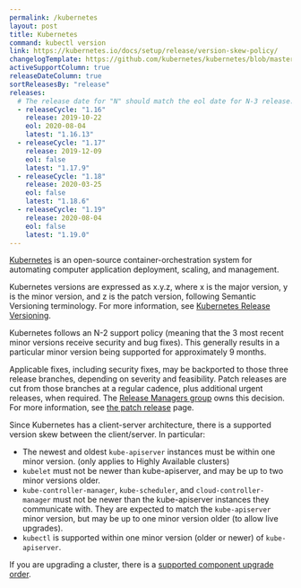```yaml
---
permalink: /kubernetes
layout: post
title: Kubernetes
command: kubectl version
link: https://kubernetes.io/docs/setup/release/version-skew-policy/
changelogTemplate: https://github.com/kubernetes/kubernetes/blob/master/CHANGELOG/CHANGELOG-__RELEASE_CYCLE__.md
activeSupportColumn: true
releaseDateColumn: true
sortReleasesBy: "release"
releases:
  # The release date for "N" should match the eol date for N-3 release.
  - releaseCycle: "1.16"
    release: 2019-10-22
    eol: 2020-08-04
    latest: "1.16.13"
  - releaseCycle: "1.17"
    release: 2019-12-09
    eol: false
    latest: "1.17.9"
  - releaseCycle: "1.18"
    release: 2020-03-25
    eol: false
    latest: "1.18.6"
  - releaseCycle: "1.19"
    release: 2020-08-04
    eol: false
    latest: "1.19.0"
---
```

[Kubernetes](https://kubernetes.io/) is an open-source container-orchestration system for automating computer application deployment, scaling, and management.

Kubernetes versions are expressed as x.y.z, where x is the major version, y is the minor version, and z is the patch version, following Semantic Versioning terminology. For more information, see [Kubernetes Release Versioning](https://github.com/kubernetes/community/blob/master/contributors/design-proposals/release/versioning.md#kubernetes-release-versioning).

Kubernetes follows an N-2 support policy (meaning that the 3 most recent minor versions receive security and bug fixes). This generally results in a particular minor version being supported for approximately 9 months.

Applicable fixes, including security fixes, may be backported to those three release branches, depending on severity and feasibility. Patch releases are cut from those branches at a regular cadence, plus additional urgent releases, when required. The [Release Managers group](https://git.k8s.io/sig-release/release-managers.md) owns this decision. For more information, see [the patch release](https://github.com/kubernetes/sig-release/blob/master/releases/patch-releases.md) page.

Since Kubernetes has a client-server architecture, there is a supported version skew between the client/server. In particular:

- The newest and oldest `kube-apiserver` instances must be within one minor version. (only applies to Highly Available clusters)
- `kubelet` must not be newer than kube-apiserver, and may be up to two minor versions older.
- `kube-controller-manager`, `kube-scheduler`, and `cloud-controller-manager` must not be newer than the kube-apiserver instances they communicate with. They are expected to match the `kube-apiserver` minor version, but may be up to one minor version older (to allow live upgrades).
- `kubectl` is supported within one minor version (older or newer) of `kube-apiserver`.

If you are upgrading a cluster, there is a [supported component upgrade order](https://kubernetes.io/docs/setup/release/version-skew-policy/#supported-component-upgrade-order).
